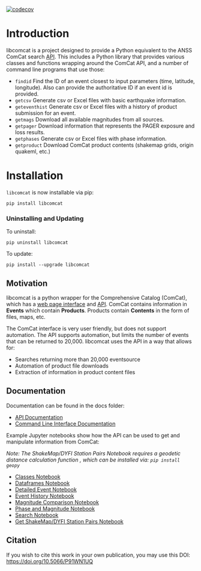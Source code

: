 
[![codecov](https://codecov.io/gh/usgs/libcomcat/branch/master/graph/badge.svg)](https://codecov.io/gh/usgs/libcomcat)

<!--- Comment to test syncing -->

# Introduction


libcomcat is a project designed to provide a Python equivalent to the ANSS ComCat search
<a href="https://earthquake.usgs.gov/fdsnws/event/1/">API</a>.  This includes a Python library
that provides various classes and functions wrapping around the ComCat API, and a number of command
line programs that use those:

* `findid` Find the ID of an event closest to input parameters (time, latitude, longitude). Also can provide the authoritative ID if an event id is provided.
*  `getcsv` Generate csv or Excel files with basic earthquake information.
*  `geteventhist` Generate csv or Excel files with a history of product submission for an event.
 * `getmags` Download all available magnitudes from all sources.
  * `getpager` Download information that represents the PAGER exposure and loss results.
  * `getphases` Generate csv or Excel files with phase information.
 * `getproduct` Download ComCat product contents (shakemap grids, origin quakeml, etc.)


# Installation
`libcomcat` is now installable via pip:

`pip install libcomcat`

### Uninstalling and Updating

To uninstall:

`pip uninstall libcomcat`

To update:

`pip install --upgrade libcomcat`

## Motivation

libcomcat is a python wrapper for the Comprehensive Catalog (ComCat), which has a [web page interface](https://earthquake.usgs.gov/earthquakes/map/) and [API](https://earthquake.usgs.gov/fdsnws/event/1/). ComCat contains information in **Events** which contain **Products**. Products contain **Contents** in the form of files, maps, etc.

The ComCat interface is very user friendly, but does not support automation. The API supports automation, but limits the number of events that can be returned to 20,000. libcomcat uses the API in a way that allows for:
- Searches returning more than 20,000 eventsource
- Automation of product file downloads
- Extraction of information in product content files

## Documentation

Documentation can be found in the docs folder:
- [API Documentation](https://code.usgs.gov/ghsc/esi/libcomcat-python/-/blob/master/docs/api.md)
- [Command Line Interface Documentation](https://code.usgs.gov/ghsc/esi/libcomcat-python/-/blob/master/docs/cli.md)

Example Jupyter notebooks show how the API can be used to get and manipulate information from ComCat:

*Note: The ShakeMap/DYFI Station Pairs Notebook requires a geodetic distance calculation function*
*, which can be installed via: `pip install geopy`*

- [Classes Notebook](https://code.usgs.gov/ghsc/esi/libcomcat-python/-/blob/master/notebooks/Classes.ipynb)
- [Dataframes Notebook](https://code.usgs.gov/ghsc/esi/libcomcat-python/-/blob/master/notebooks/Dataframes.ipynb)
- [Detailed Event Notebook](https://code.usgs.gov/ghsc/esi/libcomcat-python/-/blob/master/notebooks/DetailEvent.ipynb)
- [Event History Notebook](https://code.usgs.gov/ghsc/esi/libcomcat-python/-/blob/master/notebooks/EventHistory.ipynb)
- [Magnitude Comparison Notebook](https://code.usgs.gov/ghsc/esi/libcomcat-python/-/blob/master/notebooks/ComparingMagnitudes.ipynb)
- [Phase and Magnitude Notebook](https://code.usgs.gov/ghsc/esi/libcomcat-python/-/blob/master/notebooks/PhasesAndMagnitudes.ipynb)
- [Search Notebook](https://code.usgs.gov/ghsc/esi/libcomcat-python/-/blob/master/notebooks/Search.ipynb)
- [Get ShakeMap/DYFI Station Pairs Notebook](https://code.usgs.gov/ghsc/esi/libcomcat-python/-/blob/master/notebooks/GetSMDYFIPairs.ipynb)

## Citation

If you wish to cite this work in your own publication, you may use this DOI:
https://doi.org/10.5066/P91WN1UQ

